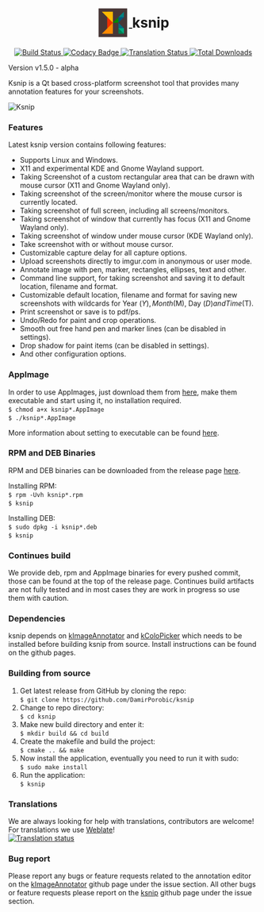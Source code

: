 <div align="center">
  <p>
    <h1>
      <a href="https://github.com/DamirPorobic/ksnip">
        <img src="icons/ksnip.svg" alt="ksnip" height="64" width="64" style="vertical-align:middle"/>
      </a>
      <span style="vertical-align:middle">ksnip</span>
      <br />
    </h1>
  </p>
    <p>
    <a href="https://travis-ci.org/DamirPorobic/ksnip">
      <img src="https://travis-ci.org/DamirPorobic/ksnip.svg?branch=master" alt="Build Status" />
    </a>
    <a href="https://www.codacy.com/app/DamirPorobic/ksnip?utm_source=github.com&amp;utm_medium=referral&amp;utm_content=DamirPorobic/ksnip&amp;utm_campaign=Badge_Grade">
      <img src="https://api.codacy.com/project/badge/Grade/94558bfc42d1466fae691a646cfe3f09" alt="Codacy Badge" />
    </a>
    <a href="https://hosted.weblate.org/engage/ksnip/?utm_source=widget">
      <img src="https://hosted.weblate.org/widgets/ksnip/-/translations/svg-badge.svg" alt="Translation Status" />
    </a>
    <a href="https://github.com/damirporobic/ksnip/releases">
      <img src="https://img.shields.io/github/downloads/damirporobic/ksnip/total.svg" alt="Total Downloads" />
    </a>
  </p>
</div>

Version v1.5.0 - alpha

Ksnip is a Qt based cross-platform screenshot tool that provides many annotation features 
for your screenshots.

![Ksnip](https://imgur.com/cB2zfKW.png "Ksnip with annotations")


### Features
Latest ksnip version contains following features:
* Supports Linux and Windows.
* X11 and experimental KDE and Gnome Wayland support.
* Taking Screenshot of a custom rectangular area that can be drawn with mouse cursor (X11 and Gnome Wayland only).
* Taking screenshot of the screen/monitor where the mouse cursor is currently located.
* Taking screenshot of full screen, including all screens/monitors.
* Taking screenshot of window that currently has focus (X11 and Gnome Wayland only).
* Taking screenshot of window under mouse cursor (KDE Wayland only).
* Take screenshot with or without mouse cursor.
* Customizable capture delay for all capture options.
* Upload screenshots directly to imgur.com in anonymous or user mode.
* Annotate image with pen, marker, rectangles, ellipses, text and other.
* Command line support, for taking screenshot and saving it to default location, filename and format.
* Customizable default location, filename and format for saving new screenshots with wildcards for Year ($Y), Month ($M), Day ($D) and Time ($T).
* Print screenshot or save is to pdf/ps.
* Undo/Redo for paint and crop operations.
* Smooth out free hand pen and marker lines (can be disabled in settings).
* Drop shadow for paint items (can be disabled in settings).
* And other configuration options.


### AppImage
In order to use AppImages, just download them from [here](https://github.com/damirporobic/ksnip/releases), make them executable and start using it, no installation required.  
`$ chmod a+x ksnip*.AppImage`  
`$ ./ksnip*.AppImage`

More information about setting to executable can be found [here](https://discourse.appimage.org/t/how-to-make-an-appimage-executable/80).


### RPM and DEB Binaries
RPM and DEB binaries can be downloaded from the release page [here](https://github.com/DamirPorobic/ksnip/releases).

Installing RPM:  
`$ rpm -Uvh ksnip*.rpm`  
`$ ksnip`  

Installing DEB:  
`$ sudo dpkg -i ksnip*.deb`  
`$ ksnip`  

### Continues build
We provide deb, rpm and AppImage binaries for every pushed commit, those can be found at the top of the
release page. Continues build artifacts are not fully tested and in most cases they are work in progress
so use them with caution.

### Dependencies

ksnip depends on [kImageAnnotator](https://github.com/DamirPorobic/kImageAnnotator) and [kColoPicker](https://github.com/DamirPorobic/kColorPicker) which needs
to be installed before building ksnip from source. Install instructions can be found on the github pages.

### Building from source

1. Get latest release from GitHub by cloning the repo:  
    `$ git clone https://github.com/DamirPorobic/ksnip`  
2. Change to repo directory:  
    `$ cd ksnip`  
3. Make new build directory and enter it:  
    `$ mkdir build && cd build`  
4. Create the makefile and build the project:  
    `$ cmake .. && make`  
5. Now install the application, eventually you need to run it with sudo:  
    `$ sudo make install`  
6. Run the application:  
    `$ ksnip`  


### Translations
We are always looking for help with translations, contributors are welcome!  
For translations we use [Weblate](https://hosted.weblate.org/projects/ksnip/translations/)!  
[![Translation status](https://hosted.weblate.org/widgets/ksnip/-/translations/multi-green.svg)](https://hosted.weblate.org/engage/ksnip/?utm_source=widget)

### Bug report
Please report any bugs or feature requests related to the annotation editor on the [kImageAnnotator](https://github.com/DamirPorobic/kImageAnnotator/issues) github page under the issue section.
All other bugs or feature requests please report on the [ksnip](https://github.com/DamirPorobic/ksnip/issues) github page under the issue section.
